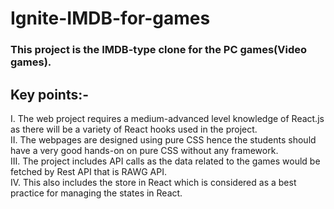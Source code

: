 # Ignite-IMDB-for-games
### This project is the IMDB-type clone for the PC games(Video games).
## Key points:-
I.	The web project requires a medium-advanced level knowledge of React.js as there will be a variety of React hooks used in the project.<br>
II.	The webpages are designed using pure CSS hence the students should have a very good hands-on on pure CSS without any framework.<br>
III.	The project includes API calls as the data related to the games would be fetched by Rest API that is RAWG API.<br>
IV.	This also includes the store in React which is considered as a best practice for managing the states in React.<br>
